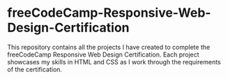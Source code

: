 # freeCodeCamp-Responsive-Web-Design-Certification
This repository contains all the projects I have created to complete the freeCodeCamp Responsive Web Design Certification. Each project showcases my skills in HTML and CSS as I work through the requirements of the certification.
